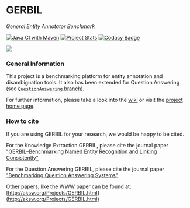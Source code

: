 GERBIL
========
<i>General Entity Annotator Benchmark</i>

[![Java CI with Maven](https://github.com/dice-group/gerbil/actions/workflows/maven.yml/badge.svg)](https://github.com/dice-group/gerbil/actions/workflows/maven.yml)
[![Project Stats](https://www.openhub.net/p/GERBIL-Benchmark/widgets/project_thin_badge.gif)](https://www.openhub.net/p/GERBIL-Benchmark)
[![Codacy Badge](https://app.codacy.com/project/badge/Grade/5634b1a7508f475886b027feac9da228)](https://www.codacy.com/gh/dice-group/gerbil/dashboard?utm_source=github.com&amp;utm_medium=referral&amp;utm_content=dice-group/gerbil&amp;utm_campaign=Badge_Grade)

<img style="height: auto; width: auto; max-width: 300px; max-height: 300px;" src="https://files.dice-research.org/projects/GERBIL/gerbil_logo.png">

### General Information

This project is a benchmarking platform for entity annotation and disambiguation tools. It also has been extended for Question Answering (see [`QuestionAnswering` branch](https://github.com/dice-group/gerbil/tree/QuestionAnswering)).

For further information, please take a look into the [wiki](https://github.com/AKSW/gerbil/wiki) or visit the [project home page](http://aksw.org/Projects/GERBIL.html).

### How to cite

If you are using GERBIL for your research, we would be happy to be cited.

For the Knowledge Extraction GERBIL, please cite the journal paper ["GERBIL–Benchmarking Named Entity Recognition and Linking Consistently"](https://dblp.uni-trier.de/rec/html/journals/semweb/RoderUN18)

For the Question Answering GERBIL, please cite the journal paper ["Benchmarking Question Answering Systems"](https://dblp.uni-trier.de/search?q=Benchmarking%20question%20answering%20systems)

Other papers, like the WWW paper can be found at: [http://aksw.org/Projects/GERBIL.html](http://aksw.org/Projects/GERBIL.html)

